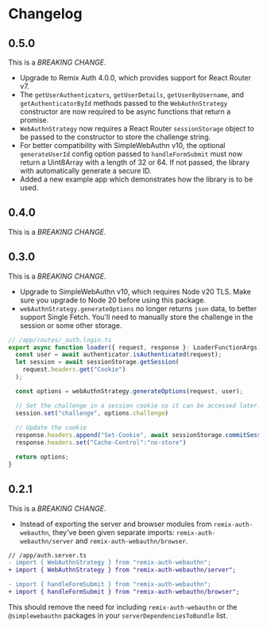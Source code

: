 # Changelog

## 0.5.0

This is a *BREAKING CHANGE*.

- Upgrade to Remix Auth 4.0.0, which provides support for React Router v7.
- The `getUserAuthenticators`, `getUserDetails`, `getUserByUsername`, and `getAuthenticatorById` methods passed to the `WebAuthnStrategy` constructor are now required to be async functions that return a promise.
- `WebAuthnStrategy` now requires a React Router `sessionStorage` object to be passed to the constructor to store the challenge string.
- For better compatibility with SimpleWebAuthn v10, the optional `generateUserId` config option passed to `handleFormSubmit` must now return a Uint8Array with a length of 32 or 64. If not passed, the library with automatically generate a secure ID.
- Added a new example app which demonstrates how the library is to be used.

## 0.4.0

This is a *BREAKING CHANGE*.

## 0.3.0

This is a *BREAKING CHANGE*.

- Upgrade to SimpleWebAuthn v10, which requires Node v20 TLS. Make sure you upgrade to Node 20 before using this package.
- `webAuthnStrategy.generateOptions` no longer returns `json` data, to better support Single Fetch. You'll need to manually store the challenge in the session or some other storage.

```ts
// /app/routes/_auth.login.ts
export async function loader({ request, response }: LoaderFunctionArgs) {
  const user = await authenticator.isAuthenticated(request);
  let session = await sessionStorage.getSession(
    request.headers.get("Cookie")
  );

  const options = webAuthnStrategy.generateOptions(request, user);

  // Set the challenge in a session cookie so it can be accessed later.
  session.set("challenge", options.challenge)
  
  // Update the cookie
  response.headers.append("Set-Cookie", await sessionStorage.commitSession(session))
  response.headers.set("Cache-Control":"no-store")

  return options;
}
```

## 0.2.1

This is a *BREAKING CHANGE*.

- Instead of exporting the server and browser modules from `remix-auth-webauthn`, they've been given separate imports: `remix-auth-webauthn/server` and `remix-auth-webauthn/browser`.

```diff
// /app/auth.server.ts
- import { WebAuthnStrategy } from "remix-auth-webauthn";
+ import { WebAuthnStrategy } from "remix-auth-webauthn/server";
```

```diff
- import { handleFormSubmit } from "remix-auth-webauthn";
+ import { handleFormSubmit } from "remix-auth-webauthn/browser";
```

This should remove the need for including `remix-auth-webauthn` or the `@simplewebauthn` packages in your `serverDependenciesToBundle` list.
